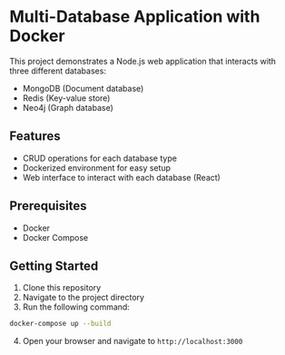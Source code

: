# Multi-Database Application with Docker

This project demonstrates a Node.js web application that interacts with three different databases:
- MongoDB (Document database)
- Redis (Key-value store)
- Neo4j (Graph database)

## Features

- CRUD operations for each database type
- Dockerized environment for easy setup
- Web interface to interact with each database (React)

## Prerequisites

- Docker
- Docker Compose

## Getting Started

1. Clone this repository
2. Navigate to the project directory
3. Run the following command:

```bash
docker-compose up --build
```
4. Open your browser and navigate to `http://localhost:3000`


